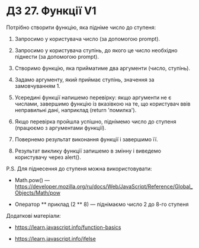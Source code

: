 # ДЗ 27. Функції V1
Потрібно створити функцію, яка підніме число до ступеня:

1. Запросимо у користувача число (за допомогою prompt).

2. Запросимо у користувача ступінь, до якого це число необхідно піднести (за допомогою prompt).

3. Створимо функцію, яка прийматиме два аргументи (число, ступінь).

4. Задамо аргументу, який приймає ступінь, значення за замовчуванням 1.

5. Усередині функції напишемо перевірку: якщо аргументи не є числами, завершимо функцію із вказівкою на те, що користувач ввів неправильні дані, наприклад (return 'помилка').

6. Якщо перевірка пройшла успішно, піднімемо число до ступеня (працюємо з аргументами функції).

7. Повернемо результат виконання функції і завершимо її.

8. Результат виклику функції запишемо в змінну і виведемо користувачу через alert().



P.S. Для піднесення до ступеня можна використовувати:

- Math.pow() — https://developer.mozilla.org/ru/docs/Web/JavaScript/Reference/Global_Objects/Math/pow

- Оператор ** приклад (2 ** 8) — піднімаємо число 2 до 8-го ступеня



Додаткові матеріали:

- https://learn.javascript.info/function-basics

- https://learn.javascript.info/ifelse
